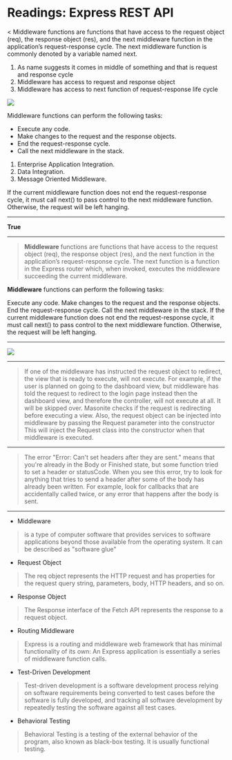 # Readings: Express REST API

< Middleware functions are functions that have access to the request object (req), the response object (res), and the next middleware function in the application’s request-response cycle. The next middleware function is commonly denoted by a variable named next.
1. As name suggests it comes in middle of something and that is request and response cycle
2. Middleware has access to request and response object
3. Middleware has access to next function of request-response life cycle

![](https://miro.medium.com/max/1400/1*wIkLR_9twvmG-LitHYoftw.png)

Middleware functions can perform the following tasks:

+ Execute any code.
+ Make changes to the request and the response objects.
+ End the request-response cycle.
+ Call the next middleware in the stack.

1. Enterprise Application Integration.
2. Data Integration.
3. Message Oriented Middleware.

If the current middleware function does not end the request-response cycle, it must call next() to pass control to the next middleware function. Otherwise, the request will be left hanging.


***
**True**
***
> **Middleware** functions are functions that have access to the request object (req), the response object (res), and the next function in the application’s request-response cycle. The next function is a function in the Express router which, when invoked, executes the middleware succeeding the current middleware.

**Middleware** functions can perform the following tasks:

Execute any code.
Make changes to the request and the response objects.
End the request-response cycle.
Call the next middleware in the stack.
If the current middleware function does not end the request-response cycle, it must call next() to pass control to the next middleware function. Otherwise, the request will be left hanging.

***

![](https://expressjs.com/images/express-mw.png)
***
> If one of the middleware has instructed the request object to redirect, the view that is ready to execute, will not execute.
For example, if the user is planned on going to the dashboard view, but middleware has told the request to redirect to the login page instead then the dashboard view, and therefore the controller, will not execute at all. It will be skipped over. Masonite checks if the request is redirecting before executing a view.
Also, the request object can be injected into middleware by passing the Request parameter into the constructor 
This will inject the Request class into the constructor when that middleware is executed.

***
> The error "Error: Can't set headers after they are sent." means that you're already in the Body or Finished state, but some function tried to set a header or statusCode. When you see this error, try to look for anything that tries to send a header after some of the body has already been written. For example, look for callbacks that are accidentally called twice, or any error that happens after the body is sent.

***
+ Middleware
> is a type of computer software that provides services to software applications beyond those available from the operating system. It can be described as "software glue"

+ Request Object
> The req object represents the HTTP request and has properties for the request query string, parameters, body, HTTP headers, and so on.

+ Response Object
> The Response interface of the Fetch API represents the response to a request object.

+ Routing Middleware
> Express is a routing and middleware web framework that has minimal functionality of its own: An Express application is essentially a series of middleware function calls.

+ Test-Driven Development
> Test-driven development is a software development process relying on software requirements being converted to test cases before the software is fully developed, and tracking all software development by repeatedly testing the software against all test cases.

+ Behavioral Testing
> Behavioral Testing is a testing of the external behavior of the program, also known as black-box testing. It is usually functional testing.
